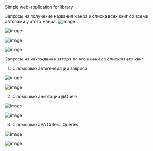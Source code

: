 Simple web-application for library

Запросы на получение названия жанра и списка всех книг со всеми авторами у этого жанра.
![image](https://github.com/Bloody-Mary/library-project/assets/37978402/84e4ac27-1ec1-42d2-aeeb-55ab6bc63765)


![image](https://github.com/Bloody-Mary/library-project/assets/37978402/f91b9216-2d23-415f-8145-33be1232a71b)


![image](https://github.com/Bloody-Mary/library-project/assets/37978402/c0e93578-1d12-4ad7-ae26-f222c090f0e1)

![image](https://github.com/Bloody-Mary/library-project/assets/37978402/affbb872-3167-44f2-9617-8ba62ffc99c0)

Запросы на нахождение автора по его имени со списком его книг.

1. С помощью автогенерации запроса

![image](https://github.com/Bloody-Mary/library-project/assets/37978402/99321c84-a52c-4a2e-845f-a4b70c72949c)

![image](https://github.com/Bloody-Mary/library-project/assets/37978402/c7ce3c08-b0d5-493d-8ebd-3252fcd57fde)


2. С помощью аннотации @Query

![image](https://github.com/Bloody-Mary/library-project/assets/37978402/1bbf8ca2-cdb8-4eff-b5b7-3407fd2592c6)

![image](https://github.com/Bloody-Mary/library-project/assets/37978402/6a92b00e-7f72-407e-b001-63e689518ee7)

3. С помощью JPA Criteria Queries

![image](https://github.com/Bloody-Mary/library-project/assets/37978402/3e790978-2250-4798-bb2b-0496b407ad2f)

![image](https://github.com/Bloody-Mary/library-project/assets/37978402/146cabe2-86ee-4b3f-8eac-3231ff328dbd)
